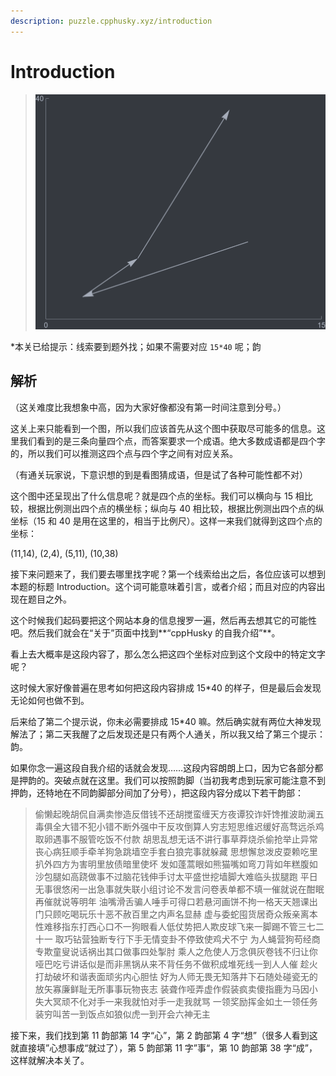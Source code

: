 ```yaml
---
description: puzzle.cpphusky.xyz/introduction
---
```


# Introduction

> ![](./attachment/introduction.png)

*本关已给提示：线索要到题外找；如果不需要对应 `15*40` 呢；韵

## 解析

（这关难度比我想象中高，因为大家好像都没有第一时间注意到分号。）

这关上来只能看到一个图，所以我们应该首先从这个图中获取尽可能多的信息。这里我们看到的是三条向量四个点，而答案要求一个成语。绝大多数成语都是四个字的，所以我们可以推测这四个点与四个字之间有对应关系。

（有通关玩家说，下意识想的到是看图猜成语，但是试了各种可能性都不对）

这个图中还呈现出了什么信息呢？就是四个点的坐标。我们可以横向与 15 相比较，根据比例测出四个点的横坐标；纵向与 40 相比较，根据比例测出四个点的纵坐标（15 和 40 是用在这里的，相当于比例尺）。这样一来我们就得到这四个点的坐标：

(11,14), (2,4), (5,11), (10,38)

接下来问题来了，我们要去哪里找字呢？第一个线索给出之后，各位应该可以想到本题的标题 Introduction。这个词可能意味着引言，或者介绍；而且对应的内容出现在题目之外。

这个时候我们起码要把这个网站本身的信息搜罗一遍，然后再去想其它的可能性吧。然后我们就会在“关于”页面中找到**“cppHusky 的自我介绍”**。

看上去大概率是这段内容了，那么怎么把这四个坐标对应到这个文段中的特定文字呢？

这时候大家好像普遍在思考如何把这段内容排成 15*40 的样子，但是最后会发现无论如何也做不到。

后来给了第二个提示说，你未必需要排成 15*40 嘛。然后确实就有两位大神发现解法了；第二天我醒了之后发现还是只有两个人通关，所以我又给了第三个提示：韵。

如果你念一遍这段自我介绍的话就会发现……这段内容朗朗上口，因为它各部分都是押韵的。突破点就在这里。我们可以按照韵脚（当初我考虑到玩家可能注意不到押韵，还特地在不同韵脚部分间加了分号），把这段内容分成以下若干韵部：

> 偷懒起晚胡侃自满卖惨造反借钱不还胡搅蛮缠天方夜谭狡诈奸馋推波助澜五毒俱全大错不犯小错不断外强中干反攻倒算人穷志短思维迟缓好高骛远杀鸡取卵遇事不服管吃饭不付款
> 胡思乱想无话不讲行事草莽烧杀偷抢举止异常丧心病狂顺手牵羊狗急跳墙空手套白狼完事就躲藏
> 思想懈怠泼皮耍赖吃里扒外四方为害明里放债暗里使坏
> 发如蓬蒿眼如熊猫嘴如弯刀背如年糕腹如沙包腿如高跷做事不过脑花钱伸手讨太平盛世挖墙脚大难临头拔腿跑
> 平日无事很悠闲一出急事就失联小组讨论不发言问卷表单都不填一催就说在酣眠再催就说等明年
> 油嘴滑舌骗人唾手可得口若悬河画饼不拘一格天天翘课出门只顾吃喝玩乐十恶不赦百里之内声名显赫
> 虚与委蛇囤货居奇众叛亲离本性难移指东打西心口不一狗眼看人低仗势把人欺皮球飞来一脚踢不管三七二十一
> 取巧钻营独断专行下手无情变卦不停致使鸡犬不宁
> 为人蝇营狗苟经商专欺童叟说话祸出其口做事四处掣肘
> 乘人之危使人万念俱灰卷钱不归让你哑巴吃亏讲话似是而非黑锅从来不背任务不做积成堆死线一到人人催
> 趁火打劫破坏和谐表面顽劣内心胆怯
> 好为人师无畏无知落井下石随处碰瓷无的放矢寡廉鲜耻无所事事玩物丧志
> 装聋作哑弄虚作假装疯卖傻指鹿为马因小失大冥顽不化对手一来我就怕对手一走我就骂
> 一领奖励挥金如土一领任务装穷叫苦一到饭点如狼似虎一到开会六神无主

接下来，我们找到第 11 韵部第 14 字“心”，第 2 韵部第 4 字“想”（很多人看到这就直接填”心想事成“就过了），第 5 韵部第 11 字”事“，第 10 韵部第 38 字“成”，这样就解决本关了。
